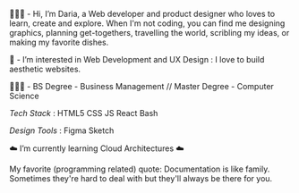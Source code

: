 👩🏻‍💻  - Hi, I’m Daria, a Web developer and product designer who loves to learn, create and explore. 
When I'm not coding, you can find me designing graphics, planning get-togethers, travelling the world, scribling my ideas, or making my favorite dishes.

👀  - I’m interested in Web Development and UX Design : I love to build aesthetic websites.

👩🏻‍🎓  -  BS Degree - Business Management // Master Degree - Computer Science

*Tech Stack* :
HTML5 CSS JS React Bash 

*Design Tools* :
Figma Sketch 

☁️  I’m currently learning Cloud Architectures  ☁️

My favorite (programming related) quote: 
Documentation is like family. 
Sometimes they're hard to deal with but they'll always be there for you.
